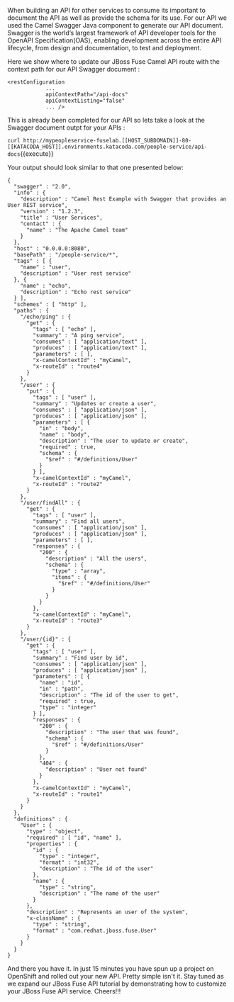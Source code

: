 When building an API for other services to consume its important to document the API as well as provide the schema for its use.  For our API we used the Camel Swagger Java component to generate our API document.  Swagger is the world’s largest framework of API developer tools for the OpenAPI Specification(OAS), enabling development across the entire API lifecycle, from design and documentation, to test and deployment.

Here we show where to update our JBoss Fuse Camel API route with the context path for our API Swagger document : 

```
<restConfiguration
            ...
            apiContextPath="/api-docs"
            apiContextListing="false"
            ... />
```

This is already been completed for our API so lets take a look at the Swagger document outpt for your APIs :

``curl http://mypeopleservice-fuselab.[[HOST_SUBDOMAIN]]-80-[[KATACODA_HOST]].environments.katacoda.com/people-service/api-docs``{{execute}}

Your output should look similar to that one presented below:

```
{
  "swagger" : "2.0",
  "info" : {
    "description" : "Camel Rest Example with Swagger that provides an User REST service",
    "version" : "1.2.3",
    "title" : "User Services",
    "contact" : {
      "name" : "The Apache Camel team"
    }
  },
  "host" : "0.0.0.0:8080",
  "basePath" : "/people-service/*",
  "tags" : [ {
    "name" : "user",
    "description" : "User rest service"
  }, {
    "name" : "echo",
    "description" : "Echo rest service"
  } ],
  "schemes" : [ "http" ],
  "paths" : {
    "/echo/ping" : {
      "get" : {
        "tags" : [ "echo" ],
        "summary" : "A ping service",
        "consumes" : [ "application/text" ],
        "produces" : [ "application/text" ],
        "parameters" : [ ],
        "x-camelContextId" : "myCamel",
        "x-routeId" : "route4"
      }
    },
    "/user" : {
      "put" : {
        "tags" : [ "user" ],
        "summary" : "Updates or create a user",
        "consumes" : [ "application/json" ],
        "produces" : [ "application/json" ],
        "parameters" : [ {
          "in" : "body",
          "name" : "body",
          "description" : "The user to update or create",
          "required" : true,
          "schema" : {
            "$ref" : "#/definitions/User"
          }
        } ],
        "x-camelContextId" : "myCamel",
        "x-routeId" : "route2"
      }
    },
    "/user/findAll" : {
      "get" : {
        "tags" : [ "user" ],
        "summary" : "Find all users",
        "consumes" : [ "application/json" ],
        "produces" : [ "application/json" ],
        "parameters" : [ ],
        "responses" : {
          "200" : {
            "description" : "All the users",
            "schema" : {
              "type" : "array",
              "items" : {
                "$ref" : "#/definitions/User"
              }
            }
          }
        },
        "x-camelContextId" : "myCamel",
        "x-routeId" : "route3"
      }
    },
    "/user/{id}" : {
      "get" : {
        "tags" : [ "user" ],
        "summary" : "Find user by id",
        "consumes" : [ "application/json" ],
        "produces" : [ "application/json" ],
        "parameters" : [ {
          "name" : "id",
          "in" : "path",
          "description" : "The id of the user to get",
          "required" : true,
          "type" : "integer"
        } ],
        "responses" : {
          "200" : {
            "description" : "The user that was found",
            "schema" : {
              "$ref" : "#/definitions/User"
            }
          },
          "404" : {
            "description" : "User not found"
          }
        },
        "x-camelContextId" : "myCamel",
        "x-routeId" : "route1"
      }
    }
  },
  "definitions" : {
    "User" : {
      "type" : "object",
      "required" : [ "id", "name" ],
      "properties" : {
        "id" : {
          "type" : "integer",
          "format" : "int32",
          "description" : "The id of the user"
        },
        "name" : {
          "type" : "string",
          "description" : "The name of the user"
        }
      },
      "description" : "Represents an user of the system",
      "x-className" : {
        "type" : "string",
        "format" : "com.redhat.jboss.fuse.User"
      }
    }
  }
}
```

And there you have it.  In just 15 minutes you have spun up a project on OpenShift and rolled out your new API.  Pretty simple isn't it.  Stay tuned as we expand our JBoss Fuse API tutorial by demonstrating how to customize your JBoss Fuse API service. Cheers!!!